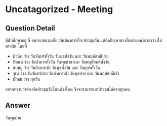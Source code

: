 # Uncatagorized - Meeting
## Question Detail
มีนักศึกษาอยู่ 5 คนจากชมรมเดียวกันต้องการที่จะประชุมกัน แต่ติดปัญหาตรงที่แต่ละคนมีเวลาว่างไม่ตรงกัน โดยที่

- มิวนิค ว่าง วันจันทร์ทั้งวัน วันพุธทั้งวัน และ วันพฤหัสบดีบ่าย
- ฟ้อนด์ ว่าง วันอังคารทั้งวัน วันพุธบ่าย และ วันพฤหัสบดีทั้งวัน
- แบมบู ว่าง วันอังคารเช้า วันพุธทั้งวัน และ วันศุกร์ทั้งวัน
- จูเน่ ว่าง วันจันทร์บ่าย วันอังคารเช้า วันพุธบ่าย และ วันพฤหัสบดีเช้า
- ผักขม ว่าง ทุกวัน

อยากทราบว่าต้องจัดประชุมวันไหนช่วงไหน จึงจะสามารถมาประชุมได้ครบทุกคน

## Answer
วันพุธบ่าย
